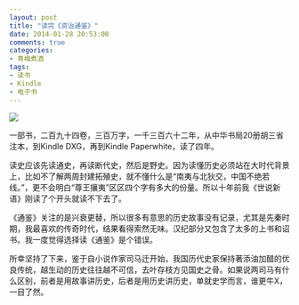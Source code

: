```yaml
---
layout: post
title: "读完《资治通鉴》"
date: 2014-01-28 20:53:00
comments: true
categories:
- 青梅煮酒
tags:
- 读书
- Kindle
- 电子书
---
```


![](http://pic.yupoo.com/leninlee/DuMqtc1v/medish.jpg)

一部书，二百九十四卷，三百万字，一千三百六十二年，从中华书局20册胡三省注本，到Kindle DXG，再到Kindle Paperwhite，读了四年。

读史应该先读通史，再读断代史，然后是野史。因为读懂历史必须站在大时代背景上，比如不了解两周封建拓殖史，就不懂什么是“南夷与北狄交，中国不绝若线。”，更不会明白“尊王攘夷”区区四个字有多大的份量。所以十年前我《世说新语》刚读了个开头就读不下去了。

《通鉴》关注的是兴衰更替，所以很多有意思的历史故事没有记录，尤其是先秦时期，我最喜欢的传奇时代，结果看得索然无味。汉纪部分又包含了太多的上书和诏书。我一度觉得选择读《通鉴》是个错误。

所幸坚持了下来，鉴于自小说作家司马迁开始，我国历代史家保持著添油加醋的优良传统，越生动的历史往往越不可信，去叶存枝方见国史之骨。如果说两司马有什么区别，前者是用故事讲历史，后者是用历史讲历史，单就史学而言，谁更牛X，一目了然。
